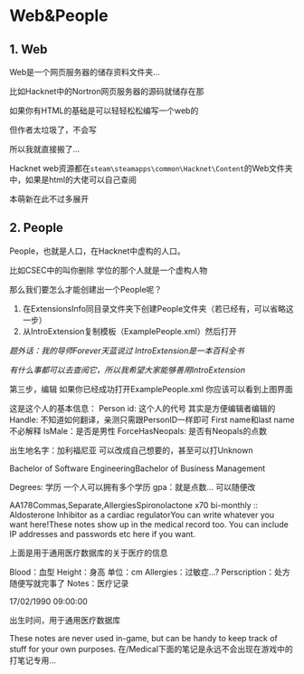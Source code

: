 # Web&People

## 1.    Web

Web是一个网页服务器的储存资料文件夹…

比如Hacknet中的Nortron网页服务器的源码就储存在那

如果你有HTML的基础是可以轻轻松松编写一个web的

但作者太垃圾了，不会写

所以我就直接搬了…

Hacknet web资源都在`steam\steamapps\common\Hacknet\Content`的Web文件夹中，如果是html的大佬可以自己查阅

本萌新在此不过多展开

## 2.    People

People，也就是人口，在Hacknet中虚构的人口。

比如CSEC中的叫你删除 学位的那个人就是一个虚构人物

那么我们要怎么才能创建出一个People呢？

1. 在ExtensionsInfo同目录文件夹下创建People文件夹（若已经有，可以省略这一步）
2. 从IntroExtension复制模板（ExamplePeople.xml）然后打开

_题外话：我的导师Forever天蓝说过 IntroExtension是一本百科全书_

_有什么事都可以去查阅它，所以我希望大家能够善用IntroExtension_ 

第三步，编辑 如果你已经成功打开ExamplePeople.xml 你应该可以看到上图界面

 这是这个人的基本信息： Person id: 这个人的代号 其实是方便编辑者编辑的 Handle: 不知道如何翻译，亲测只需跟PersonID一样即可 First name和last name不必解释 IsMale：是否是男性 ForceHasNeopals: 是否有Neopals的点数

出生地名字：加利福尼亚 可以改成自己想要的，甚至可以打Unknown

Bachelor of Software EngineeringBachelor of Business Management

Degrees: 学历 一个人可以拥有多个学历 gpa：就是点数… 可以随便改

AA178Commas,Separate,AllergiesSpironolactone x70 bi-monthly :: Aldosterone Inhibitor as a cardiac regulatorYou can write whatever you want here!These notes show up in the medical record too. You can include IP addresses and passwords etc here if you want.

上面是用于通用医疗数据库的关于医疗的信息

Blood：血型 Height：身高 单位：cm Allergies：过敏症…? Perscription：处方 随便写就完事了 Notes：医疗记录

17/02/1990 09:00:00

出生时间，用于通用医疗数据库

These notes are never used in-game, but can be handy to keep track of stuff for your own purposes. 在/Medical下面的笔记是永远不会出现在游戏中的 打笔记专用…

